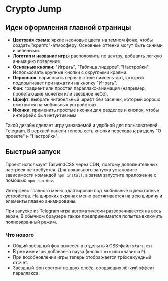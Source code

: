 # Crypto Jump

## Идеи оформления главной страницы

- **Цветовая схема**: яркие неоновые цвета на темном фоне, чтобы создать "крипто"-атмосферу. Основные оттенки могут быть синими и зелеными.
- **Логотип и название игры** расположить по центру, добавить легкую анимацию появления.
- **Основные кнопки**: "Играть", "Таблица лидеров", "Настройки". Использовать крупные кнопки с округлыми краями.
- **Персонаж**: нарисовать героя в стиле пиксель-арт, который подпрыгивает при нажатии на кнопку "Играть".
- **Фон**: градиент или простая параллакс-анимация (например, пролетающие монетки или звездное небо).
- **Шрифт**: выбрать читабельный шрифт без засечек, который хорошо смотрится на мобильных устройствах.
- **Иконки**: применить простые иконки для разделов и кнопок, чтобы интерфейс был интуитивным.

Такой дизайн сделает игру узнаваемой и удобной для пользователей Telegram. В верхней панели теперь есть кнопки перехода к разделу "О проекте" и "Настройки".

## Быстрый запуск

Проект использует TailwindCSS через CDN, поэтому дополнительных настроек не
требуется. Для локального запуска установите зависимости командой `npm install`,
а затем запустите приложение с помощью `npm run dev`.

Интерфейс главного меню адаптирован под мобильные и десктопные устройства. На широких экранах меню растягивается на всю ширину и элементы плавно анимированы.

При запуске из Telegram игра автоматически разворачивается на весь экран. В обычном браузере также предпринимается попытка включить полноэкранный режим.

### Что нового

- Общий звёздный фон вынесен в отдельный CSS-файл `stars.css`.
- В режиме игры добавлена пауза (кнопка «⏸» или клавиша `P`).
- При возобновлении игры теперь отображается трёхсекундный отсчёт.
- Звёздный фон состоит из двух слоёв, создающих лёгкий эффект параллакса.
